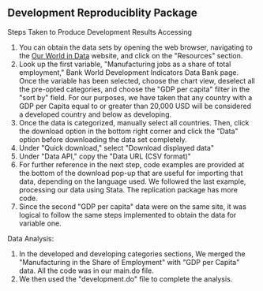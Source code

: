 ## Development Reproduciblity Package 
Steps Taken to Produce Development Results 
Accessing 
1. You can obtain the data sets by opening the web browser, navigating to the [Our World in Data](https://github.com/ecn310/course-project-development/issues/12) website, and click on the "Resources" section.
2. Look up the first variable, "Manufacturing jobs as a share of total employment," Bank World Development Indicators Data Bank page. Once the variable has been selected, choose the chart view, deselect all the pre-opted categories, and choose the "GDP per capita" filter in the "sort by" field. For our purposes, we have taken that any country with a GDP per Capita equal to or greater than 20,000 USD will be considered a developed country and below as developing.
3. Once the data is categorized, manually select all countries. Then, click the download option in the bottom right corner and click the "Data" option before downloading the data set completely.
4. Under "Quick download," select "Download displayed data"
5. Under "Data API," copy the "Data URL (CSV format)"
6. For further reference in the next step, code examples are provided at the bottom of the download pop-up that are useful for importing that data, depending on the language used. We followed the last example, processing our data using Stata. The replication package has more code.
7. Since the second "GDP per capita" data were on the same site, it was logical to follow the same steps implemented to obtain the data for variable one.

Data Analysis: 
1. In the developed and developing categories sections, We merged the "Manufacturing in the Share of Employment" with "GDP per Capita" data. All the code was in our main.do file.
2. We then used the "development.do" file to complete the analysis. 
